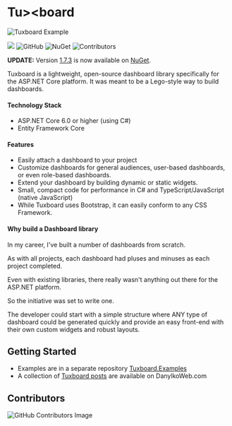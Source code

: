# Tu><board 

![Tuxboard Example](images/TuxboardExample.png)

<p>
  <img src="https://jdanylko.vsrm.visualstudio.com/_apis/public/Release/badge/624b04d9-c444-4cb9-bd43-23d11c8291b0/1/2" />
  <img alt="GitHub" src="https://img.shields.io/github/license/jdanylko/Tuxboard">
  <img alt="NuGet" src="https://img.shields.io/nuget/v/Tuxboard.core">
  <img alt="Contributors" src="https://img.shields.io/github/contributors/jdanylko/Tuxboard">
</p>

**UPDATE:** Version [1.7.3](https://github.com/jdanylko/Tuxboard/discussions/41) is now available on <a href="https://www.nuget.org/packages/Tuxboard.Core/" title="Go to Tuxboard.Core on NuGet.org">NuGet</a>.

Tuxboard is a lightweight, open-source dashboard library specifically for the ASP.NET Core platform. It was meant to be
a Lego-style way to build dashboards.

#### Technology Stack

  - ASP.NET Core 6.0 or higher (using C#)
  - Entity Framework Core
  
#### Features

 * Easily attach a dashboard to your project
 * Customize dashboards for general audiences, user-based dashboards, or even role-based dashboards.
 * Extend your dashboard by building dynamic or static widgets.
 * Small, compact code for performance in C# and TypeScript/JavaScript (native JavaScript)
 * While Tuxboard uses Bootstrap, it can easily conform to any CSS Framework.

#### Why build a Dashboard library
In my career, I've built a number of dashboards from scratch.

As with all projects, each dashboard had pluses and minuses as each project completed.

Even with existing libraries, there really wasn't anything out there for the ASP.NET platform.

So the initiative was set to write one.

The developer could start with a simple structure where ANY type of dashboard could be generated quickly and provide an easy front-end with their own custom widgets and robust layouts.

## Getting Started

 * Examples are in a separate repository [Tuxboard.Examples](https://github.com/jdanylko/Tuxboard.Examples)
 * A collection of [Tuxboard posts](https://www.danylkoweb.com/Tuxboard/) are available on DanylkoWeb.com

## Contributors
![GitHub Contributors Image](https://contrib.rocks/image?repo=jdanylko/Tuxboard)

